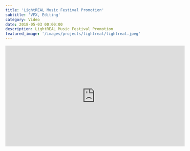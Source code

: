 ```yaml
---
title: 'LightREAL Music Festival Promotion'
subtitle: 'VFX, Editing'
category: Video
date: 2018-05-03 00:00:00
description: LightREAL Music Festival Promotion
featured_image: '/images/projects/lightreal/lightreal.jpeg'
---
```


<iframe width="560" height="315" src="https://www.youtube.com/embed/7Z1YUhQNt94" frameborder="0" allow="accelerometer; autoplay; encrypted-media; gyroscope; picture-in-picture" allowfullscreen></iframe>